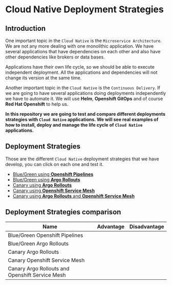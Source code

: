 # Cloud Native Deployment Strategies

## Introduction
 
One important topic in the `Cloud Native` is the `Microservice Architecture`. We are not any more dealing with one monolithic application. We have several applications that have dependencies on each other and also have other dependencies like brokers or data bases.
 
Applications have their own life cycle, so we should be able to execute independent deployment. All the applications and dependencies will not change its version at the same time.
 
Another important topic in the `Cloud Native` is the `Continuous Delivery`. If we are going to have several applications doing deployments independently we have to automate it. We will use **Helm**, **Openshift GitOps** and of course **Red Hat Openshift** to help us.
 
**In this repository we are going to test and compare different deployments strategies with `Cloud Native` applications. We will see real examples of how to install, deploy and manage the life cycle of `Cloud Native` applications.**
 
## Deployment Strategies

Those are the different `Cloud Native` deployment strategies that we have develop, you can click on each one and test it.

- [Blue/Green using **Openshift Pipelines**](/blue-green-pipeline)
- [Blue/Green using **Argo Rollouts**](/blue-green-argo-rollouts)
- [Canary using **Argo Rollouts**](/canary-argo-rollouts)
- [Canary using **Openshift Service Mesh**](/canary-service-mesh)
- [Canary using **Argo Rollouts** and **Openshift Service Mesh**](/canary-rollouts-service-mesh)

## Deployment Strategies comparison

| Name                                            | Advantage | Disadvantage |
| ----------------------------------------------- | --------- | ------------ |
| Blue/Green Openshift Pipelines                  |           |              |
| Blue/Green Argo Rollouts                        |           |              |
| Canary Argo Rollouts                            |           |              |
| Canary Openshift Service Mesh                   |           |              |
| Canary Argo Rollouts and Openshift Service Mesh |           |              |



